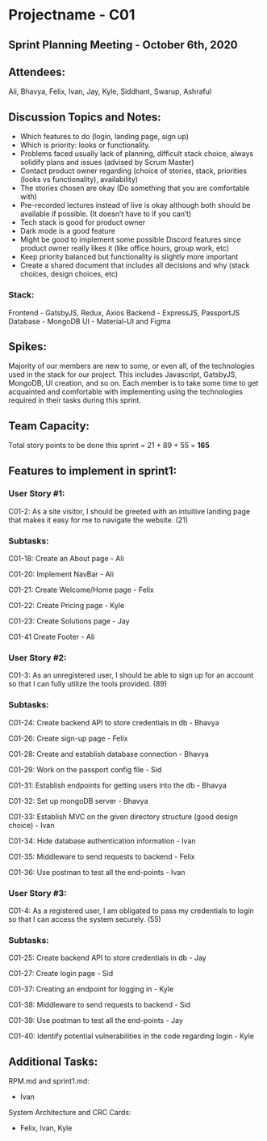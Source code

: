 # Projectname - C01

## Sprint Planning Meeting - October 6th, 2020

## Attendees:

Ali, Bhavya, Felix, Ivan, Jay, Kyle, Siddhant, Swarup, Ashraful

## Discussion Topics and Notes:

- Which features to do (login, landing page, sign up)
- Which is priority: looks or functionality.
- Problems faced usually lack of planning, difficult stack choice, always solidify
    plans and issues (advised by Scrum Master)
- Contact product owner regarding (choice of stories, stack, priorities (looks vs
    functionality), availability)
- The stories chosen are okay (Do something that you are comfortable with)
- Pre-recorded lectures instead of live is okay although both should be available if
    possible. (It doesn’t have to if you can’t)
- Tech stack is good for product owner
- Dark mode is a good feature
- Might be good to implement some possible Discord features since product owner
    really likes it (like office hours, group work, etc)
- Keep priority balanced but functionality is slightly more important
- Create a shared document that includes all decisions and why (stack choices,
    design choices, etc)

### Stack​:

Frontend - GatsbyJS, Redux, Axios
Backend - ExpressJS, PassportJS
Database - MongoDB
UI - Material-UI and Figma


## Spikes:

Majority of our members are new to some, or even all, of the technologies used in the
stack for our project. This includes Javascript, GatsbyJS, MongoDB, UI creation, and so
on. Each member is to take some time to get acquainted and comfortable with
implementing using the technologies required in their tasks during this sprint.

## Team Capacity:

Total story points to be done this sprint = 21 + 89 + 55 = ​ **165**

## Features to implement in sprint1:

### User Story #1:
C01-2: As a site visitor, I should be greeted with an intuitive landing page that makes it easy for me
to navigate the website. (21)

### Subtasks:
C01-18: Create an About page - Ali

C01-20: Implement NavBar - Ali

C01-21: Create Welcome/Home page - Felix

C01-22: Create Pricing page - Kyle

C01-23: Create Solutions page - Jay

C01-41 Create Footer - Ali

### User Story #2:
C01-​3: As an unregistered user, I should be able to sign up for an account so that I can fully utilize
the tools provided. (89)

### Subtasks:
C01-24: Create backend API to store credentials in db - Bhavya

C01-26: Create sign-up page - Felix

C01-28: Create and establish database connection - Bhavya

C01-29: Work on the passport config file - Sid

C01-31: Establish endpoints for getting users into the db - Bhavya

C01-32: Set up mongoDB server - Bhavya

C01-33: Establish MVC on the given directory structure (good design choice) - Ivan

C01-34: Hide database authentication information - Ivan

C01-35: Middleware to send requests to backend - Felix

C01-36: Use postman to test all the end-points - Ivan

### User Story #3:
C01-4: As a registered user, I am obligated to pass my credentials to login so that I can access the
system securely. (55)

### Subtasks:
C01-25: Create backend API to store credentials in db - Jay

C01-27: Create login page - Sid

C01-37: Creating an endpoint for logging in - Kyle

C01-38: Middleware to send requests to backend - Sid

C01-39: Use postman to test all the end-points - Jay

C01-40: Identify potential vulnerabilities in the code regarding login - Kyle

## Additional Tasks:

RPM.md and sprint1.md:
- Ivan

System Architecture and CRC Cards:
- Felix, Ivan, Kyle
